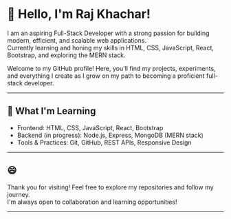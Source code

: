 <!--## Hi there 👋-->

# 👋 Hello, I'm Raj Khachar!

I am an aspiring Full-Stack Developer with a strong passion for building modern, efficient, and scalable web applications.  
Currently learning and honing my skills in HTML, CSS, JavaScript, React, Bootstrap, and exploring the MERN stack.

Welcome to my GitHub profile! Here, you'll find my projects, experiments, and everything I create as I grow on my path to becoming a proficient full-stack developer.

---
## 🚀 What I'm Learning

- Frontend: HTML, CSS, JavaScript, React, Bootstrap  
- Backend (in progress): Node.js, Express, MongoDB (MERN stack)  
- Tools & Practices: Git, GitHub, REST APIs, Responsive Design
- ---

## 😄 
Thank you for visiting! Feel free to explore my repositories and follow my journey.  
I'm always open to collaboration and learning opportunities!

---
<!--
**Raj-Khachar/Raj-Khachar** is a ✨ _special_ ✨ repository because its `README.md` (this file) appears on your GitHub profile.

Here are some ideas to get you started:

- 🔭 I’m currently working on ...
- 🌱 I’m currently learning ...
- 👯 I’m looking to collaborate on ...
- 🤔 I’m looking for help with ...
- 💬 Ask me about ...
- 📫 How to reach me: ...
- 😄 Pronouns: ...
- ⚡ Fun fact: ...
-->






